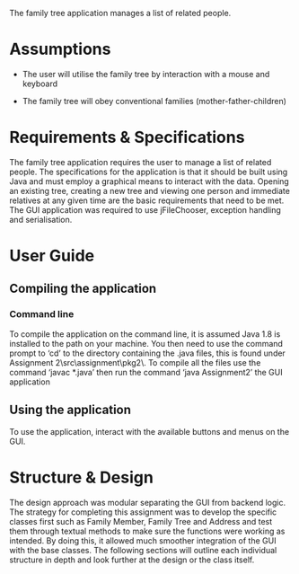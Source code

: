 The family tree application manages a list of related
people.

Assumptions
===========

-   The user will utilise the family tree by interaction with a mouse
    and keyboard

-   The family tree will obey conventional
    families (mother-father-children)

Requirements & Specifications
=============================

The family tree application requires the user to manage a list of
related people. The specifications for the application is that it should
be built using Java and must employ a graphical means to interact with
the data. Opening an existing tree, creating a new tree and viewing one
person and immediate relatives at any given time are the basic
requirements that need to be met. The GUI application was required to
use jFileChooser, exception handling and serialisation.

User Guide
==========

Compiling the application 
--------------------------

### Command line

To compile the application on the command line, it is assumed Java 1.8
is installed to the path on your machine. You then need to use the
command prompt to ‘cd’ to the directory containing the .java files, this
is found under Assignment 2\\src\\assignment\\pkg2\\. To compile all the
files use the command ‘javac \*.java’ then run the command ‘java
Assignment2’ the GUI application

Using the application
---------------------

To use the application, interact with the available buttons and menus on
the GUI. 

Structure & Design 
===================

The design approach was modular separating the GUI from backend logic.
The strategy for completing this assignment was to develop the specific
classes first such as Family Member, Family Tree and Address and test
them through textual methods to make sure the functions were working as
intended. By doing this, it allowed much smoother integration of the GUI
with the base classes. The following sections will outline each
individual structure in depth and look further at the design or the
class itself.

